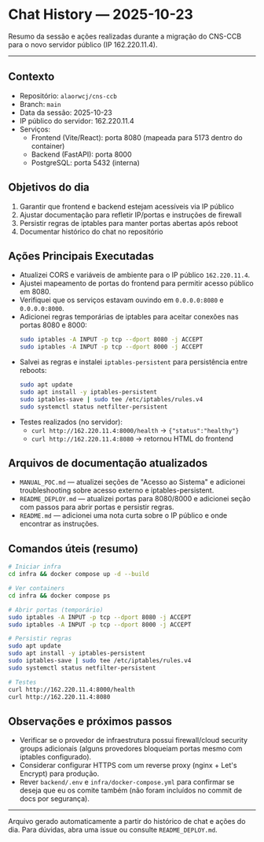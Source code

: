 # Chat History — 2025-10-23

Resumo da sessão e ações realizadas durante a migração do CNS-CCB para o novo servidor público (IP 162.220.11.4).

---

## Contexto
- Repositório: `alaorwcj/cns-ccb`
- Branch: `main`
- Data da sessão: 2025-10-23
- IP público do servidor: 162.220.11.4
- Serviços:
  - Frontend (Vite/React): porta 8080 (mapeada para 5173 dentro do container)
  - Backend (FastAPI): porta 8000
  - PostgreSQL: porta 5432 (interna)

## Objetivos do dia
1. Garantir que frontend e backend estejam acessíveis via IP público
2. Ajustar documentação para refletir IP/portas e instruções de firewall
3. Persistir regras de iptables para manter portas abertas após reboot
4. Documentar histórico do chat no repositório

## Ações Principais Executadas
- Atualizei CORS e variáveis de ambiente para o IP público `162.220.11.4`.
- Ajustei mapeamento de portas do frontend para permitir acesso público em 8080.
- Verifiquei que os serviços estavam ouvindo em `0.0.0.0:8080` e `0.0.0.0:8000`.
- Adicionei regras temporárias de iptables para aceitar conexões nas portas 8080 e 8000:
  ```bash
  sudo iptables -A INPUT -p tcp --dport 8080 -j ACCEPT
  sudo iptables -A INPUT -p tcp --dport 8000 -j ACCEPT
  ```
- Salvei as regras e instalei `iptables-persistent` para persistência entre reboots:
  ```bash
  sudo apt update
  sudo apt install -y iptables-persistent
  sudo iptables-save | sudo tee /etc/iptables/rules.v4
  sudo systemctl status netfilter-persistent
  ```
- Testes realizados (no servidor):
  - `curl http://162.220.11.4:8000/health` -> `{"status":"healthy"}`
  - `curl http://162.220.11.4:8080` -> retornou HTML do frontend

## Arquivos de documentação atualizados
- `MANUAL_POC.md` — atualizei seções de "Acesso ao Sistema" e adicionei troubleshooting sobre acesso externo e iptables-persistent.
- `README_DEPLOY.md` — atualizei portas para 8080/8000 e adicionei seção com passos para abrir portas e persistir regras.
- `README.md` — adicionei uma nota curta sobre o IP público e onde encontrar as instruções.

## Comandos úteis (resumo)
```bash
# Iniciar infra
cd infra && docker compose up -d --build

# Ver containers
cd infra && docker compose ps

# Abrir portas (temporário)
sudo iptables -A INPUT -p tcp --dport 8080 -j ACCEPT
sudo iptables -A INPUT -p tcp --dport 8000 -j ACCEPT

# Persistir regras
sudo apt update
sudo apt install -y iptables-persistent
sudo iptables-save | sudo tee /etc/iptables/rules.v4
sudo systemctl status netfilter-persistent

# Testes
curl http://162.220.11.4:8000/health
curl http://162.220.11.4:8080
```

## Observações e próximos passos
- Verificar se o provedor de infraestrutura possui firewall/cloud security groups adicionais (alguns provedores bloqueiam portas mesmo com iptables configurado).
- Considerar configurar HTTPS com um reverse proxy (nginx + Let's Encrypt) para produção.
- Rever `backend/.env` e `infra/docker-compose.yml` para confirmar se deseja que eu os comite também (não foram incluídos no commit de docs por segurança).

---

Arquivo gerado automaticamente a partir do histórico de chat e ações do dia. Para dúvidas, abra uma issue ou consulte `README_DEPLOY.md`.
